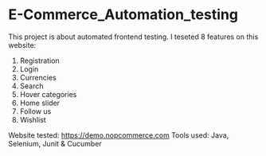 # E-Commerce_Automation_testing
This project is about automated frontend testing. 
I teseted 8 features on this website:
  1) Registration 
  2) Login
  3) Currencies 
  4) Search
  5) Hover categories
  6) Home slider
  7) Follow us 
  8) Wishlist

Website tested: https://demo.nopcommerce.com
Tools used: Java, Selenium, Junit & Cucumber
